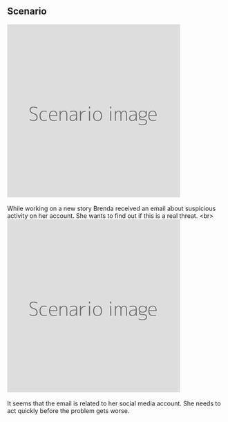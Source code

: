 
## Scenario

![](scenario.png)

While working on a new story Brenda received an email about suspicious activity on her account. She wants to find out if this is a real threat.
&lt;br&gt;
![](scenario.png)

It seems that the email is related to her social media account. She needs to act quickly before the problem gets worse.
